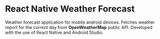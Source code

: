 # React Native Weather Forecast
Weather forecast application for mobile android devices. Fetches weather report for the current day from **OpenWeatherMap** public API.
Developed with the use of React Native and Android Studio.
